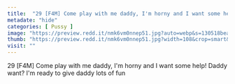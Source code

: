 ```yaml
---
title:  "29 [F4M] Come play with me daddy, I'm horny and I want some help! Daddy want? I'm ready to give daddy lots of fun"
metadate: "hide"
categories: [ Pussy ]
image: "https://preview.redd.it/nmk6vm0nnep51.jpg?auto=webp&s=130518bead31248af9288fc0dc326e0145894a3a"
thumb: "https://preview.redd.it/nmk6vm0nnep51.jpg?width=108&crop=smart&auto=webp&s=8f0878273399c218de688ffd69bd15c8572858e1"
visit: ""
---
```

29 [F4M] Come play with me daddy, I'm horny and I want some help! Daddy want? I'm ready to give daddy lots of fun
